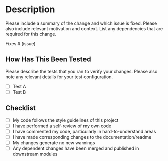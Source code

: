 # Description

Please include a summary of the change and which issue is fixed. Please also include relevant motivation and context. List any dependencies that are required for this change.

Fixes # (issue)

## How Has This Been Tested

Please describe the tests that you ran to verify your changes. Please also note any relevant details for your test configuration.

- [ ] Test A
- [ ] Test B

## Checklist

- [ ] My code follows the style guidelines of this project
- [ ] I have performed a self-review of my own code
- [ ] I have commented my code, particularly in hard-to-understand areas
- [ ] I have made corresponding changes to the documentation/readme
- [ ] My changes generate no new warnings
- [ ] Any dependent changes have been merged and published in downstream modules
